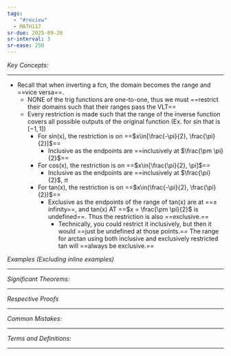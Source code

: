 ```yaml
---
tags:
  - "#review"
  - MATH117
sr-due: 2025-09-20
sr-interval: 3
sr-ease: 250
---
```

*Key Concepts:*
___

- Recall that when inverting a fcn, the domain becomes the range and ==vice versa==.
	- NONE of the trig functions are one-to-one, thus we must ==restrict their domains such that their ranges pass the VLT==
	- Every restriction is made such that the range of the inverse function covers all possible outputs of the original function (Ex. for sin that is $[-1, 1]$)
		- For sin(x), the restriction is on ==$x\in[\frac{-\pi}{2}, \frac{\pi}{2}]$==
			- Inclusive as the endpoints are ==inclusively at $\frac{\pm \pi}{2}$==
		- For cos(x), the restriction is on ==$x\in[\frac{\pi}{2}, \pi]$==
			- Inclusive as the endpoints are ==inclusively at $\frac{\pi}{2}$, $\pi$ 
		- For tan(x), the restriction is on ==$x\in(\frac{-\pi}{2}, \frac{\pi}{2})$==
			- Exclusive as the endpoints of the range of tan(x) are at ==$\pm$ infinity==, and tan(x) AT ==$x = \frac{\pm \pi}{2}$ is undefined==. Thus the restriction is also ==exclusive.==
				- Technically, you could restrict it inclusively,  but then it would ==just be undefined at those points.== The range for arctan using both inclusive and exclusively restricted tan will ==always be exclusive.==

*Examples (Excluding inline examples)* 
___

*Significant Theorems:*
___

*Respective Proofs*
___

*Common Mistakes:*
___

*Terms and Definitions:*
___

